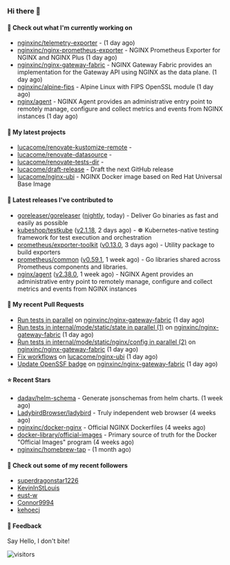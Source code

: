 ### Hi there 👋

#### 👷 Check out what I'm currently working on

- [nginxinc/telemetry-exporter](https://github.com/nginxinc/telemetry-exporter) -  (1 day ago)
- [nginxinc/nginx-prometheus-exporter](https://github.com/nginxinc/nginx-prometheus-exporter) - NGINX Prometheus Exporter for NGINX and NGINX Plus (1 day ago)
- [nginxinc/nginx-gateway-fabric](https://github.com/nginxinc/nginx-gateway-fabric) - NGINX Gateway Fabric provides an implementation for the Gateway API using NGINX as the data plane. (1 day ago)
- [nginxinc/alpine-fips](https://github.com/nginxinc/alpine-fips) - Alpine Linux with FIPS OpenSSL module (1 day ago)
- [nginx/agent](https://github.com/nginx/agent) - NGINX Agent provides an administrative entry point to remotely manage, configure and collect metrics and events from NGINX instances (1 day ago)

#### 🌱 My latest projects

- [lucacome/renovate-kustomize-remote](https://github.com/lucacome/renovate-kustomize-remote) - 
- [lucacome/renovate-datasource](https://github.com/lucacome/renovate-datasource) - 
- [lucacome/renovate-tests-dir](https://github.com/lucacome/renovate-tests-dir) - 
- [lucacome/draft-release](https://github.com/lucacome/draft-release) - Draft the next GitHub release
- [lucacome/nginx-ubi](https://github.com/lucacome/nginx-ubi) - NGINX Docker image based on Red Hat Universal Base Image

#### 🔭 Latest releases I've contributed to

- [goreleaser/goreleaser](https://github.com/goreleaser/goreleaser) ([nightly](https://github.com/goreleaser/goreleaser/releases/tag/nightly), today) - Deliver Go binaries as fast and easily as possible
- [kubeshop/testkube](https://github.com/kubeshop/testkube) ([v2.1.18](https://github.com/kubeshop/testkube/releases/tag/v2.1.18), 2 days ago) - ☸️ Kubernetes-native testing framework for test execution and orchestration
- [prometheus/exporter-toolkit](https://github.com/prometheus/exporter-toolkit) ([v0.13.0](https://github.com/prometheus/exporter-toolkit/releases/tag/v0.13.0), 3 days ago) - Utility package to build exporters
- [prometheus/common](https://github.com/prometheus/common) ([v0.59.1](https://github.com/prometheus/common/releases/tag/v0.59.1), 1 week ago) - Go libraries shared across Prometheus components and libraries.
- [nginx/agent](https://github.com/nginx/agent) ([v2.38.0](https://github.com/nginx/agent/releases/tag/v2.38.0), 1 week ago) - NGINX Agent provides an administrative entry point to remotely manage, configure and collect metrics and events from NGINX instances

#### 🔨 My recent Pull Requests

- [Run tests in parallel](https://github.com/nginxinc/nginx-gateway-fabric/pull/2537) on [nginxinc/nginx-gateway-fabric](https://github.com/nginxinc/nginx-gateway-fabric) (1 day ago)
- [Run tests in internal/mode/static/state in parallel (1)](https://github.com/nginxinc/nginx-gateway-fabric/pull/2534) on [nginxinc/nginx-gateway-fabric](https://github.com/nginxinc/nginx-gateway-fabric) (1 day ago)
- [Run tests in internal/mode/static/nginx/config in parallel (2)](https://github.com/nginxinc/nginx-gateway-fabric/pull/2533) on [nginxinc/nginx-gateway-fabric](https://github.com/nginxinc/nginx-gateway-fabric) (1 day ago)
- [Fix workflows](https://github.com/lucacome/nginx-ubi/pull/111) on [lucacome/nginx-ubi](https://github.com/lucacome/nginx-ubi) (1 day ago)
- [Update OpenSSF badge](https://github.com/nginxinc/nginx-gateway-fabric/pull/2527) on [nginxinc/nginx-gateway-fabric](https://github.com/nginxinc/nginx-gateway-fabric) (1 day ago)

#### ⭐ Recent Stars

- [dadav/helm-schema](https://github.com/dadav/helm-schema) - Generate jsonschemas from helm charts. (1 week ago)
- [LadybirdBrowser/ladybird](https://github.com/LadybirdBrowser/ladybird) - Truly independent web browser (4 weeks ago)
- [nginxinc/docker-nginx](https://github.com/nginxinc/docker-nginx) - Official NGINX Dockerfiles (4 weeks ago)
- [docker-library/official-images](https://github.com/docker-library/official-images) - Primary source of truth for the Docker &#34;Official Images&#34; program (4 weeks ago)
- [nginxinc/homebrew-tap](https://github.com/nginxinc/homebrew-tap) -  (1 month ago)

#### 👯 Check out some of my recent followers

- [superdragonstar1226](https://github.com/superdragonstar1226)
- [KevinInStLouis](https://github.com/KevinInStLouis)
- [eust-w](https://github.com/eust-w)
- [Connor9994](https://github.com/Connor9994)
- [kehoecj](https://github.com/kehoecj)

#### 💬 Feedback

Say Hello, I don't bite!

![visitors](https://visitor-badge.laobi.icu/badge?page_id=lucacome.visitor-badge)
#
